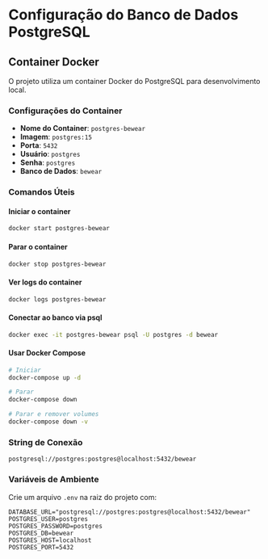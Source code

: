 # Configuração do Banco de Dados PostgreSQL

## Container Docker

O projeto utiliza um container Docker do PostgreSQL para desenvolvimento local.

### Configurações do Container

- **Nome do Container**: `postgres-bewear`
- **Imagem**: `postgres:15`
- **Porta**: `5432`
- **Usuário**: `postgres`
- **Senha**: `postgres`
- **Banco de Dados**: `bewear`

### Comandos Úteis

#### Iniciar o container

```bash
docker start postgres-bewear
```

#### Parar o container

```bash
docker stop postgres-bewear
```

#### Ver logs do container

```bash
docker logs postgres-bewear
```

#### Conectar ao banco via psql

```bash
docker exec -it postgres-bewear psql -U postgres -d bewear
```

#### Usar Docker Compose

```bash
# Iniciar
docker-compose up -d

# Parar
docker-compose down

# Parar e remover volumes
docker-compose down -v
```

### String de Conexão

```
postgresql://postgres:postgres@localhost:5432/bewear
```

### Variáveis de Ambiente

Crie um arquivo `.env` na raiz do projeto com:

```env
DATABASE_URL="postgresql://postgres:postgres@localhost:5432/bewear"
POSTGRES_USER=postgres
POSTGRES_PASSWORD=postgres
POSTGRES_DB=bewear
POSTGRES_HOST=localhost
POSTGRES_PORT=5432
```
